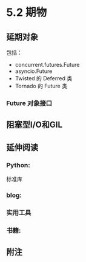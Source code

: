 # 5.2 期物

## 延期对象
包括：
  - concurrent.futures.Future
  - asyncio.Future
  - Twisted 的 Deferred 类
  - Tornado 的 Future 类

### Future 对象接口

## 阻塞型I/O和GIL


## 延伸阅读
### Python:
标准库

### blog:


### 实用工具  

### 书籍:

## 附注
